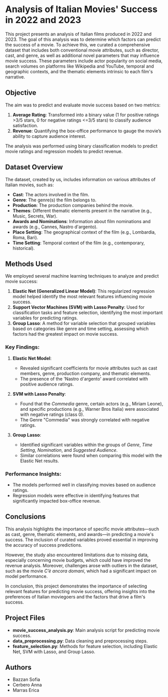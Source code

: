 # **Analysis of Italian Movies' Success in 2022 and 2023**

This project presents an analysis of Italian films produced in 2022 and 2023. The goal of this analysis was to determine which factors can predict the success of a movie. To achieve this, we curated a comprehensive dataset that includes both conventional movie attributes, such as director, cast, and genre, as well as additional novel parameters that may influence movie success. These parameters include actor popularity on social media, search volumes on platforms like Wikipedia and YouTube, temporal and geographic contexts, and the thematic elements intrinsic to each film's narrative.

## **Objective**

The aim was to predict and evaluate movie success based on two metrics:
1. **Average Rating**: Transformed into a binary value (1 for positive ratings >3/5 stars, 0 for negative ratings <=3/5 stars) to classify audience satisfaction.
2. **Revenue**: Quantifying the box-office performance to gauge the movie’s ability to capture audience interest.

The analysis was performed using binary classification models to predict movie ratings and regression models to predict revenue.

## **Dataset Overview**

The dataset, created by us, includes information on various attributes of Italian movies, such as:

- **Cast**: The actors involved in the film.
- **Genre**: The genre(s) the film belongs to.
- **Production**: The production companies behind the movie.
- **Themes**: Different thematic elements present in the narrative (e.g., Music, Secrets, War).
- **Awards and Nominations**: Information about film nominations and awards (e.g., Cannes, Nastro d'argento).
- **Place Setting**: The geographical context of the film (e.g., Lombardia, Roma, Bari).
- **Time Setting**: Temporal context of the film (e.g., contemporary, historical).

## **Methods Used**

We employed several machine learning techniques to analyze and predict movie success:

1. **Elastic Net (Generalized Linear Model)**: This regularized regression model helped identify the most relevant features influencing movie success.
2. **Support Vector Machines (SVM) with Lasso Penalty**: Used for classification tasks and feature selection, identifying the most important variables for predicting ratings.
3. **Group Lasso**: A method for variable selection that grouped variables based on categories like genre and time setting, assessing which factors had the greatest impact on movie success.

### **Key Findings:**

1. **Elastic Net Model**:
   - Revealed significant coefficients for movie attributes such as cast members, genre, production company, and thematic elements.
   - The presence of the 'Nastro d'argento' award correlated with positive audience ratings.

2. **SVM with Lasso Penalty**:
   - Found that the *Commedia* genre, certain actors (e.g., Miriam Leone), and specific productions (e.g., Warner Bros Italia) were associated with negative ratings (class 0).
   - The Genre "Commedia" was strongly correlated with negative ratings.

3. **Group Lasso**:
   - Identified significant variables within the groups of *Genre*, *Time Setting*, *Nomination*, and *Suggested Audience*.
   - Similar correlations were found when comparing this model with the Elastic Net results.

### **Performance Insights**:

- The models performed well in classifying movies based on audience ratings.
- Regression models were effective in identifying features that significantly impacted box-office revenue.

## **Conclusions**

This analysis highlights the importance of specific movie attributes—such as cast, genre, thematic elements, and awards—in predicting a movie's success. The inclusion of curated variables proved essential in improving the accuracy of success predictions.

However, the study also encountered limitations due to missing data, especially concerning movie budgets, which could have improved the revenue analysis. Moreover, challenges arose with outliers in the dataset, such as the movie *C’è ancora domani*, which had a significant impact on model performance.

In conclusion, this project demonstrates the importance of selecting relevant features for predicting movie success, offering insights into the preferences of Italian moviegoers and the factors that drive a film's success.

## **Project Files**

- **movie_success_analysis.py**: Main analysis script for predicting movie success.
- **data_preprocessing.py**: Data cleaning and preprocessing steps.
- **feature_selection.py**: Methods for feature selection, including Elastic Net, SVM with Lasso, and Group Lasso.

## **Authors**
- Bazzan Sofia
- Cerbero Anna
- Marras Erica
